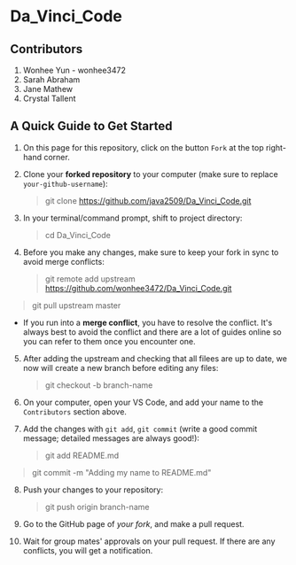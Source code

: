 # Da_Vinci_Code

## Contributors

1. Wonhee Yun - wonhee3472
2. Sarah Abraham
3. Jane Mathew
4. Crystal Tallent

## A Quick Guide to Get Started

1. On this page for this repository, click on the button `Fork` at the top right-hand corner.

2. Clone your **forked repository** to your computer (make sure to replace `your-github-username`):

   > git clone https://github.com/java2509/Da_Vinci_Code.git

3. In your terminal/command prompt, shift to project directory:

   > cd Da_Vinci_Code

4. Before you make any changes, make sure to keep your fork in sync to avoid merge conflicts:
   > git remote add upstream https://github.com/wonhee3472/Da_Vinci_Code.git

> git pull upstream master

- If you run into a **merge conflict**, you have to resolve the conflict. It's always best to avoid the conflict and there are a lot of guides online so you can refer to them once you encounter one.

5. After adding the upstream and checking that all filees are up to date, we now will create a new branch before editing any files:

   > git checkout -b branch-name

6. On your computer, open your VS Code, and add your name to the `Contributors` section above.

7. Add the changes with `git add`, `git commit` (write a good commit message; detailed messages are always good!):
   > git add README.md

> git commit -m "Adding my name to README.md"

8. Push your changes to your repository:

   > git push origin branch-name

9. Go to the GitHub page of _your fork_, and make a pull request.

10. Wait for group mates' approvals on your pull request. If there are any conflicts, you will get a notification.
